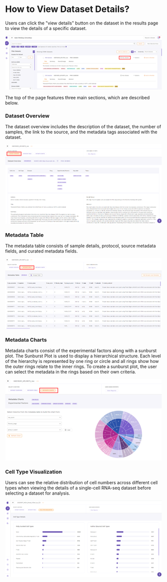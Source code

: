 How to View Dataset Details?
============================

Users can click the "view details" button on the dataset in the results page to view the details of a specific dataset.

![Search Bar](../img/OmixAtlas-Images/OA_view_1.png) 


The top of the page features three main sections, which are described below.

### Dataset Overview

The dataset overview includes the description of the dataset, the number of samples, the link to the source, and the metadata tags associated with the dataset.

![Search Bar](../img/OmixAtlas-Images/OA_view_2.png) 

### Metadata Table

The metadata table consists of sample details, protocol, source metadata fields, and curated metadata fields.

![Search Bar](../img/OmixAtlas-Images/OA_view_3.png) 


### Metadata Charts

Metadata charts consist of the experimental factors along with a sunburst plot. The Sunburst Plot is used to display a hierarchical structure. Each level of the hierarchy is represented by one ring or circle and all rings show how the outer rings relate to the inner rings. To create a sunburst plot, the user can select the metadata in the rings based on their own criteria.

![Search Bar](../img/OmixAtlas-Images/OA_view_4.png) 

### Cell Type Visualization

Users can see the relative distribution of cell numbers across different cell types when viewing the details of a single-cell RNA-seq dataset before selecting a dataset for analysis.

![Search Bar](../img/OmixAtlas-Images/OA_view_5.png) 


